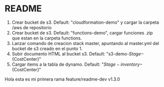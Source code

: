 # README

1. Crear bucket de s3. Default: "cloudformation-demo" y cargar la carpeta /aws de repositorio
2. Crear bucket de s3. Default: "functions-demo", cargar funciones .zip que estan en la carpeta functions.
3. Lanzar comando de creacion stack master, apuntando al master.yml del bucket de s3 creado en el punto 1.
4. Subir documento HTML al bucket s3. Default: "s3-demo-${Stage}-${CostCenter}"
5. Cargar items a la tabla de dynamo. Default: "${Stage}-inventory-${CostCenter}"

Hola esta es mi primera rama feature/readme-dev v1.3.0
